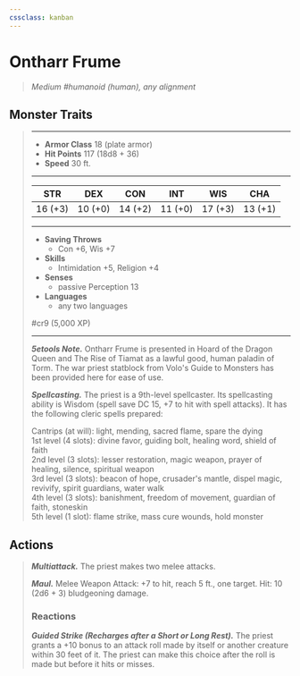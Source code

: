 ```yaml
---
cssclass: kanban
---
```


# Ontharr Frume
>*Medium #humanoid (human), any alignment*
## Monster Traits
>___
>- **Armor Class** 18 (plate armor)
>- **Hit Points** 117 (18d8 + 36)
>- **Speed** 30 ft.
>___
>|STR|DEX|CON|INT|WIS|CHA|
>|:---:|:---:|:---:|:---:|:---:|:---:|
>|16 (+3)|10 (+0)|14 (+2)|11 (+0)|17 (+3)|13 (+1)|
>___
>- **Saving Throws**
>	 - Con +6, Wis +7
>- **Skills**
>	 - Intimidation +5, Religion +4
>- **Senses**
>	 - passive Perception 13
>- **Languages**
>	 - any two languages
>
> #cr9 (5,000 XP)
>___
>***5etools Note.*** Ontharr Frume is presented in Hoard of the Dragon Queen and The Rise of Tiamat as a lawful good, human paladin of Torm. The war priest statblock from Volo's Guide to Monsters has been provided here for ease of use.  
>
>***Spellcasting.*** The priest is a 9th-level spellcaster. Its spellcasting ability is Wisdom (spell save DC 15, +7 to hit with spell attacks). It has the following cleric spells prepared:  
>
>Cantrips (at will): light, mending, sacred flame, spare the dying  
>1st level (4 slots): divine favor, guiding bolt, healing word, shield of faith  
>2nd level (3 slots): lesser restoration, magic weapon, prayer of healing, silence, spiritual weapon  
>3rd level (3 slots): beacon of hope, crusader's mantle, dispel magic, revivify, spirit guardians, water walk  
>4th level (3 slots): banishment, freedom of movement, guardian of faith, stoneskin  
>5th level (1 slot): flame strike, mass cure wounds, hold monster  
>
## Actions
>***Multiattack.*** The priest makes two melee attacks.  
>
>***Maul.*** Melee Weapon Attack: +7 to hit, reach 5 ft., one target. Hit: 10 (2d6 + 3) bludgeoning damage.  
>
>### Reactions
>***Guided Strike (Recharges after a Short or Long Rest).*** The priest grants a +10 bonus to an attack roll made by itself or another creature within 30 feet of it. The priest can make this choice after the roll is made but before it hits or misses.
